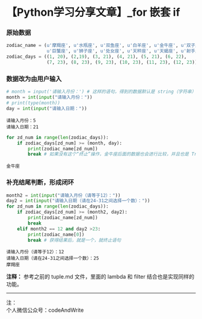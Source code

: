 
# 【Python学习分享文章】_for 嵌套 if

### 原始数据


```python
zodiac_name = (u'摩羯座', u'水瓶座', u'双鱼座', u'白羊座', u'金牛座', u'双子座',
               u'巨蟹座', u'狮子座', u'处女座', u'天秤座', u'天蝎座', u'射手座')
zodiac_days = ((1, 20), (2,19), (3, 21), (4, 21), (5, 21), (6, 22),
               (7, 23), (8, 23), (9, 23), (10, 23), (11, 23), (12, 23))
```

### 数据改为由用户输入


```python
# month = input('请输入月份：') # 这样的语句，得到的数据默认是 string（字符串）
month = int(input("请输入月份："))
# print(type(month))
day = int(input("请输入日期："))
```

    请输入月份：5
    请输入日期：21
    


```python
for zd_num in range(len(zodiac_days)):
    if zodiac_days[zd_num] >= (month, day):
        print(zodiac_name[zd_num])
        break # 如果没有这个“终止”操作，金牛座后面的数据也会进行比较，并且也是 True 的判定，所以都会输出，但不是我们想要的
```

    金牛座
    

### 补充结尾判断，形成闭环


```python
month2 = int(input("请输入月份（请等于12）："))
day2 = int(input("请输入日期（请在24-31之间选择一个数）："))
for zd_num in range(len(zodiac_days)):
    if zodiac_days[zd_num] >= (month2, day2):
        print(zodiac_name[zd_num])
        break
    elif month2 == 12 and day2 >23:
        print(zodiac_name[0])
        break # 获得结果后，就是一个，就终止语句
```

    请输入月份（请等于12）：12
    请输入日期（请在24-31之间选择一个数）：25
    摩羯座
    

**注释：** 参考之前的 tuple.md 文件，里面的 lambda 和 filter 结合也是实现同样的功能。

---
注：  
个人微信公众号：codeAndWrite
